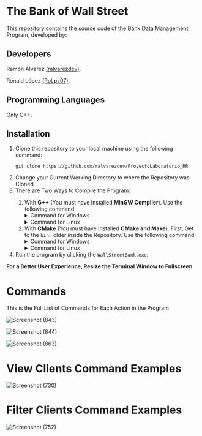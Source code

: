 # The Bank of Wall Street
This repository contains the source code of the Bank Data Management Program, developed by:

## Developers
Ramón Álvarez <a href="https://github.com/ralvarezdev">(ralvarezdev)</a>.

Ronald López <a href="https://github.com/RoLpz07">(RoLpz07)</a>.

## Programming Languages
Only C++.

## Installation

<ol>
<li>Clone this repository to your local machine using the following command:

```git clone https://github.com/ralvarezdev/ProyectoLaboratorio_RR```
</li>

<li>Change your Current Working Directory to where the Repository was Cloned</li>

<li>There are Two Ways to Compile the Program:</li>

<ol>
<li>With <strong>G++</strong> (You must have Installed <strong>MinGW Compiler</strong>). Use the following command:

<details>
<summary>Command for Windows</summary>

```g++ -o bin\WallStreetBank.exe src\main.cpp src\lib\namespaces.h src\lib\clients\clientsOp.h src\lib\clients\clientsOp.cpp src\lib\clients\transactionsOp.cpp src\lib\clients\transactionsOp.h src\lib\data\dataOp.h src\lib\data\dataOp.cpp src\lib\datatables\output.h src\lib\datatables\output.cpp src\lib\terminal\ansiEsc.h src\lib\terminal\ansiEsc.cpp src\lib\terminal\input.cpp src\lib\terminal\input.h```

</details>

<details>
<summary>Command for Linux</summary>

```g++ -o bin/WallStreetBank.exe src/main.cpp src/lib/namespaces.h src/lib/clients/clientsOp.h src/lib/clients/clientsOp.cpp src/lib/clients/transactionsOp.cpp src/lib/clients/transactionsOp.h src/lib/data/dataOp.h src/lib/data/dataOp.cpp src/lib/datatables/output.h src/lib/datatables/output.cpp src/lib/terminal/ansiEsc.h src/lib/terminal/ansiEsc.cpp src/lib/terminal/input.cpp src/lib/terminal/input.h```

</details></li>

<li>With <strong>CMake</strong> (You must have Installed <strong>CMake and Make</strong>). First, Get to the <code>bin</code> Folder inside the Repository. Use the following command:

<details>
<summary>Command for Windows</summary>

```cmake -S ..\ -G "MinGW Makefiles" -B .\ && make```

</details>

<details>
<summary>Command for Linux</summary>

```cmake -S ../ -G "MinGW Makefiles" -B ./ && make```

</details></li></ol>

<li>Run the program by clicking the <code>WallStreetBank.exe</code>.</li>
</ol>

<strong>For a Better User Experience, Resize the Terminal Window to Fullscreen</strong>

# Commands
This is the Full List of Commands for Each Action in the Program

![Screenshot (843)](https://github.com/ralvarezdev/ProyectoLaboratorio_RR/assets/86166683/93268cdb-84ed-42c2-8bf3-55ffa3efc55d)

![Screenshot (844)](https://github.com/ralvarezdev/ProyectoLaboratorio_RR/assets/86166683/c61117d1-dab3-4993-a500-d2f856032ae5)

![Screenshot (863)](https://github.com/ralvarezdev/ProyectoLaboratorio_RR/assets/86166683/386aec69-a9c0-49e1-ad53-1611f3423e8d)

# View Clients Command Examples

![Screenshot (730)](https://github.com/ralvarezdev/ProyectoLaboratorio_RR/assets/86166683/32539e54-f008-40a4-8c13-1345234dbdb1)

# Filter Clients Command Examples

![Screenshot (752)](https://github.com/ralvarezdev/ProyectoLaboratorio_RR/assets/86166683/d71efa50-c463-4b19-9869-51ea30575f7e)
